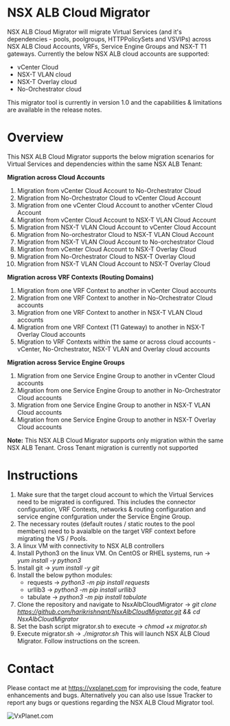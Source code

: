 # NSX ALB Cloud Migrator
NSX ALB Cloud Migrator will migrate Virtual Services (and it's dependencies - pools, poolgroups, HTTPPolicySets and VSVIPs) across NSX ALB Cloud Accounts, VRFs, Service Engine Groups and NSX-T T1 gateways. Currently the below NSX ALB cloud accounts are supported:
- vCenter Cloud
- NSX-T VLAN cloud
- NSX-T Overlay cloud
- No-Orchestrator cloud

This migrator tool is currently in version 1.0 and the capabilities & limitations are available in the release notes.
# Overview
This NSX ALB Cloud Migrator supports the below migration scenarios for Virtual Services and dependencies within the same NSX ALB Tenant:

**Migration across Cloud Accounts**
1. Migration from vCenter Cloud Account to No-Orchestrator Cloud
2. Migration from No-Orchestrator Cloud to vCenter Cloud Account
3. Migration from one vCenter Cloud Account to another vCenter Cloud Account
4. Migration from vCenter Cloud Account to NSX-T VLAN Cloud Account
5. Migration from NSX-T VLAN Cloud Account to vCenter Cloud Account
6. Migration from No-orchestrator Cloud to NSX-T VLAN Cloud Account
7. Migration from NSX-T VLAN Cloud Account to No-orchestrator Cloud
8. Migration from vCenter Cloud Account to NSX-T Overlay Cloud
9. Migration from No-Orchestrator Cloud to NSX-T Overlay Cloud
10. Migration from NSX-T VLAN Cloud Account to NSX-T Overlay Cloud

**Migration across VRF Contexts (Routing Domains)**
1. Migration from one VRF Context to another in vCenter Cloud accounts
2. Migration from one VRF Context to another in No-Orchestrator Cloud accounts
3. Migration from one VRF Context to another in NSX-T VLAN Cloud accounts
4. Migration from one VRF Context (T1 Gateway) to another in NSX-T Overlay Cloud accounts
5. Migration to VRF Contexts within the same or across cloud accounts - vCenter, No-Orchestrator, NSX-T VLAN and Overlay cloud accounts

**Migration across Service Engine Groups**
1. Migration from one Service Engine Group to another in vCenter Cloud accounts
2. Migration from one Service Engine Group to another in No-Orchestrator Cloud accounts
3. Migration from one Service Engine Group to another in NSX-T VLAN Cloud accounts
4. Migration from one Service Engine Group to another in NSX-T Overlay Cloud accounts

**Note:** This NSX ALB Cloud Migrator supports only migration within the same NSX ALB Tenant. Cross Tenant migration is currently not supported

# Instructions
1. Make sure that the target cloud account to which the Virtual Services need to be migrated is configured. This includes the connector configuration, VRF Contexts, networks & routing configuration and service engine confguration under the Service Engine Group.
2. The necessary routes (default routes / static routes to the pool members) need to b avaialble on the target VRF context before migrating the VS / Pools. 
3. A linux VM with connectivity to NSX ALB controllers
4.  Install Python3 on the linux VM. On CentOS or RHEL systems, run -> *yum install -y python3*
5.  Install git -> *yum install -y git*
6.  Install the below python modules:
     - requests -> *python3 -m pip install requests*
     - urllib3 -> *python3 -m pip install urllib3* 
     - tabulate -> *python3 -m pip install tabulate*
7. Clone the repository and navigate to NsxAlbCloudMigrator -> *git clone https://github.com/harikrishnant/NsxAlbCloudMigrator.git && cd NsxAlbCloudMigrator*
8. Set the bash script migrator.sh to execute -> *chmod +x migrator.sh*
9. Execute migrator.sh -> *./migrator.sh* This will launch NSX ALB Cloud Migrator. Follow instructions on the screen.

# Contact
Please contact me at https://vxplanet.com for improvising the code, feature enhancements and bugs. Alternatively you can also use Issue Tracker to report any bugs or questions regarding the NSX ALB Cloud Migrator tool. 

![VxPlanet.com](https://serveritpro.files.wordpress.com/2021/09/vxplanet_correct.png)
